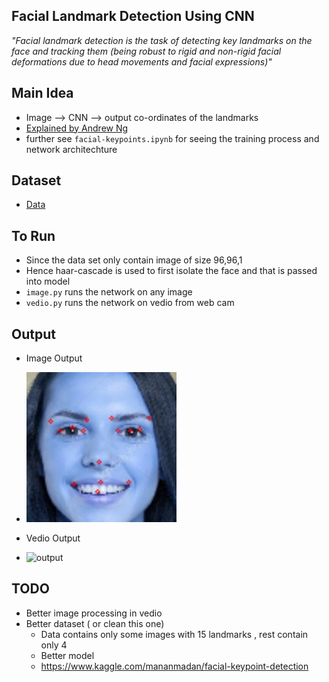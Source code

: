 ## Facial Landmark Detection Using CNN
*"Facial landmark detection is the task of detecting key landmarks on the face and tracking them (being robust to rigid and non-rigid facial deformations due to head movements and facial expressions)"*


## Main Idea
- Image --> CNN --> output co-ordinates of the landmarks
- [Explained by Andrew Ng](https://www.youtube.com/watch?v=rRB9iymNy1w)
- further see ``facial-keypoints.ipynb`` for seeing the training process and network architechture


## Dataset
- [Data](https://www.kaggle.com/drgilermo/face-images-with-marked-landmark-points)

## To Run
- Since the data set only contain image of size 96,96,1
- Hence haar-cascade is used to first isolate the face and that is passed into model
- ```image.py``` runs the network on any image
- ```vedio.py``` runs the network on vedio from web cam


## Output

- Image Output
- ![output](output/output.jpg) 


- Vedio Output
- ![output](output/output.gif)

## TODO
- Better image processing in vedio
- Better dataset ( or clean this one)
    - Data contains only some images with 15 landmarks , rest contain only 4
    - Better model
    - https://www.kaggle.com/mananmadan/facial-keypoint-detection